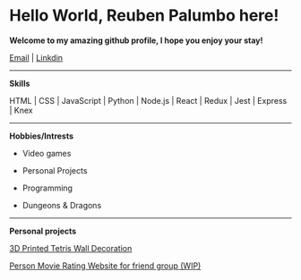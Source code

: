 # Hello World, Reuben Palumbo here!

**Welcome to my amazing github profile, I hope you enjoy your stay!**

[Email](reubensandwichthe1st@gmail.com) | [Linkdin](https://www.linkedin.com/in/reuben-palumbo/)

---

**Skills**

HTML | CSS | JavaScript | Python | Node.js | React | Redux | Jest | Express | Knex

---
**Hobbies/Intrests**

- Video games

- Personal Projects

- Programming

- Dungeons & Dragons

---

**Personal projects**

[3D Printed Tetris Wall Decoration](https://www.instagram.com/p/B93QBV4BkpS/?utm_source=ig_web_copy_link)

[Person Movie Rating Website for friend group (WIP)](https://movienknights.netlify.app/)
